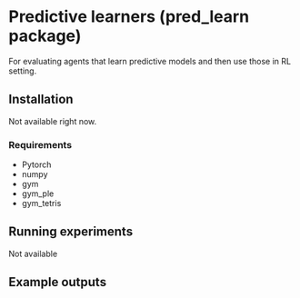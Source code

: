 # Predictive learners (pred_learn package)

For evaluating agents that learn predictive models and then use those in RL setting.

## Installation

Not available right now.

### Requirements

* Pytorch
* numpy
* gym
* gym_ple
* gym_tetris

## Running experiments

Not available

## Example outputs

